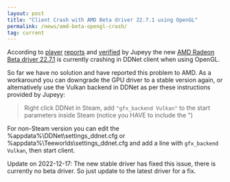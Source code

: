 ```yaml
---
layout: post
title: "Client Crash with AMD Beta driver 22.7.1 using OpenGL"
permalink: /news/amd-beta-opengl-crash/
tag: current
---
```


According to [player](https://steamcommunity.com/app/412220/discussions/0/3463849349658412872/) [reports](https://steamcommunity.com/app/412220/discussions/0/3463849349659227048/) and [verified](https://github.com/ddnet/ddnet/issues/5676) by Jupeyy the new [AMD Radeon Beta driver 22.7.1](https://www.amd.com/en/support/kb/release-notes/rn-rad-win-22-7-1) is currently crashing in DDNet client when using OpenGL.

So far we have no solution and have reported this problem to AMD. As a workaround you can downgrade the GPU driver to a stable version again, or alternatively use the Vulkan backend in DDNet as per these instructions provided by Jupeyy:

> Right click DDNet in Steam, add `"gfx_backend Vulkan"` to the start parameters inside Steam
> (notice you HAVE to include the ")

For non-Steam version you can edit the %appdata%\DDNet\settings_ddnet.cfg or %appdata%\Teeworlds\settings_ddnet.cfg and add a line with `gfx_backend Vulkan`, then start client.

Update on 2022-12-17: The new stable driver has fixed this issue, there is currently no beta driver. So just update to the latest driver for a fix.
